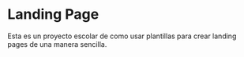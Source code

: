 # Landing Page

Esta es un proyecto escolar de como usar plantillas para crear landing pages de una manera sencilla.  
